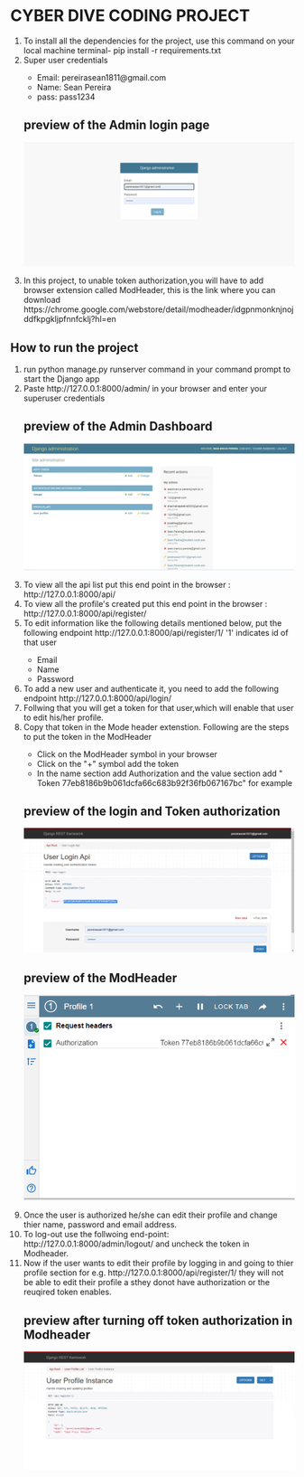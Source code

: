 # CYBER DIVE CODING PROJECT


  <ol>
  <li>To install all the dependencies for the project, use this command on your local machine terminal- pip install -r requirements.txt</li>
  <li>Super user credentials</li>
    <ul>
      <li>Email: pereirasean1811@gmail.com
      <li>Name: Sean Pereira
      <li>pass: pass1234
    </ul>
  
   ## preview of the Admin login page
  ![Django_login](Django_login.PNG)
      

  <li> In this project, to unable token authorization,you will have to add browser extension called ModHeader, this is the link where you can download https://chrome.google.com/webstore/detail/modheader/idgpnmonknjnojddfkpgkljpfnnfcklj?hl=en</li>
  </ol>
  
 ## How to run the project
 
  <ol>
  <li> run python manage.py runserver command in your command prompt to start the Django app</li>
  <li> Paste http://127.0.0.1:8000/admin/ in your browser and enter your superuser credentials</li>
  
  ## preview of the Admin Dashboard
  ![Admin_login](admin_login_page.PNG)
  
  
  <li> To view all the api list put this end point in the browser : http://127.0.0.1:8000/api/ </li>
  
  <li> To view all the profile's created put this end point in the browser : http://127.0.0.1:8000/api/register/ </li>
  
  <li> To edit information like the following details mentioned below, put the following endpoint http://127.0.0.1:8000/api/register/1/  '1' indicates id of that user </li>
         <ul>
            <li> Email </li>
            <li> Name  </li>
            <li> Password </li>
      </ul>
      
   <li> To add a new user and authenticate it, you need to add the following endpoint  http://127.0.0.1:8000/api/login/ </li>
   
   <li> Follwing that you will get a token for that user,which will enable that user to edit his/her profile. </li>
   
   <li> Copy that token in the Mode header extenstion. Following are the steps to put the token in the ModHeader </li>
         <ul>
            <li> Click on the ModHeader symbol in your browser </li>
            <li>  Click on the  "+" symbol add the token  </li>
            <li>  In the name section add Authorization and the value section add " Token 77eb8186b9b061dcfa66c683b92f36fb067167bc"  for example</li>
         </ul>
      
  ## preview of the login and Token authorization
  ![Login_auth](Login_auth.PNG)
  
  
  ## preview of the ModHeader 
   ![ModHeader](Modheader.PNG)
   
 <li> Once the user is authorized he/she can edit their profile and change thier name, password and email address.
  
  <li> To log-out use the follwoing end-point: http://127.0.0.1:8000/admin/logout/ and uncheck the token in Modheader.
  
  <li> Now if the user wants to edit their profile by logging in and going to thier profile section for e.g.  http://127.0.0.1:8000/api/register/1/ they will not be able to edit their profile a sthey donot have authorization or the reuqired token enables.
      
 ## preview after turning off token authorization in Modheader
   ![Disable_user_edit](Disabling_user_edit.PNG)
  
  
  </ol>
  



  
